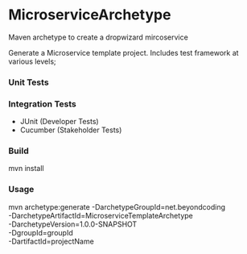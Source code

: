 # MicroserviceArchetype
Maven archetype to create a dropwizard mircoservice

Generate a Microservice template project. Includes test framework at various levels;

### Unit Tests

### Integration Tests
 - JUnit (Developer Tests)
 - Cucumber (Stakeholder Tests)

### Build

mvn install

### Usage

mvn archetype:generate -DarchetypeGroupId=net.beyondcoding \
-DarchetypeArtifactId=MicroserviceTemplateArchetype \
-DarchetypeVersion=1.0.0-SNAPSHOT \
-DgroupId=groupId \
-DartifactId=projectName
